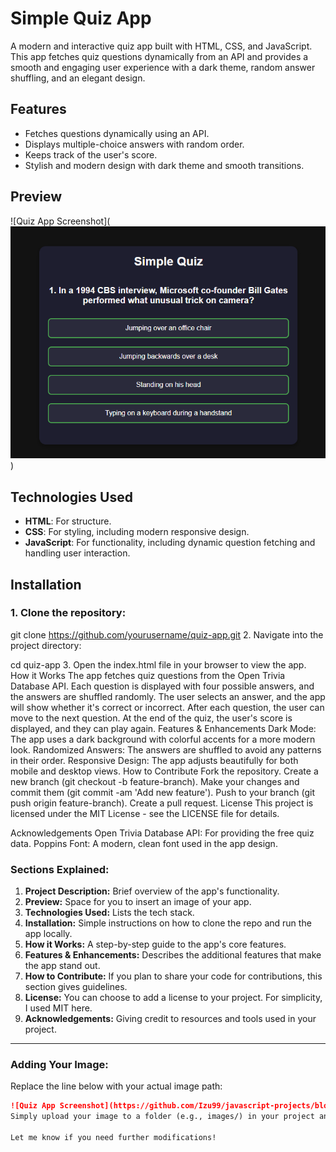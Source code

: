# Simple Quiz App

A modern and interactive quiz app built with HTML, CSS, and JavaScript. This app fetches quiz questions dynamically from an API and provides a smooth and engaging user experience with a dark theme, random answer shuffling, and an elegant design.

## Features

- Fetches questions dynamically using an API.
- Displays multiple-choice answers with random order.
- Keeps track of the user's score.
- Stylish and modern design with dark theme and smooth transitions.

## Preview

![Quiz App Screenshot](![Quiz App Screenshot](https://github.com/Izu99/javascript-projects/blob/main/project3/image.png?raw=true)
)


## Technologies Used

- **HTML**: For structure.
- **CSS**: For styling, including modern responsive design.
- **JavaScript**: For functionality, including dynamic question fetching and handling user interaction.

## Installation

### 1. Clone the repository:

git clone https://github.com/yourusername/quiz-app.git
2. Navigate into the project directory:

cd quiz-app
3. Open the index.html file in your browser to view the app.
How it Works
The app fetches quiz questions from the Open Trivia Database API.
Each question is displayed with four possible answers, and the answers are shuffled randomly.
The user selects an answer, and the app will show whether it's correct or incorrect.
After each question, the user can move to the next question.
At the end of the quiz, the user's score is displayed, and they can play again.
Features & Enhancements
Dark Mode: The app uses a dark background with colorful accents for a more modern look.
Randomized Answers: The answers are shuffled to avoid any patterns in their order.
Responsive Design: The app adjusts beautifully for both mobile and desktop views.
How to Contribute
Fork the repository.
Create a new branch (git checkout -b feature-branch).
Make your changes and commit them (git commit -am 'Add new feature').
Push to your branch (git push origin feature-branch).
Create a pull request.
License
This project is licensed under the MIT License - see the LICENSE file for details.

Acknowledgements
Open Trivia Database API: For providing the free quiz data.
Poppins Font: A modern, clean font used in the app design.


### Sections Explained:
1. **Project Description:** Brief overview of the app's functionality.
2. **Preview:** Space for you to insert an image of your app.
3. **Technologies Used:** Lists the tech stack.
4. **Installation:** Simple instructions on how to clone the repo and run the app locally.
5. **How it Works:** A step-by-step guide to the app's core features.
6. **Features & Enhancements:** Describes the additional features that make the app stand out.
7. **How to Contribute:** If you plan to share your code for contributions, this section gives guidelines.
8. **License:** You can choose to add a license to your project. For simplicity, I used MIT here.
9. **Acknowledgements:** Giving credit to resources and tools used in your project.

---

### Adding Your Image:
Replace the line below with your actual image path:
```markdown
![Quiz App Screenshot](https://github.com/Izu99/javascript-projects/blob/main/project3/image.png?raw=true)
Simply upload your image to a folder (e.g., images/) in your project and reference it in the README.md.

Let me know if you need further modifications!